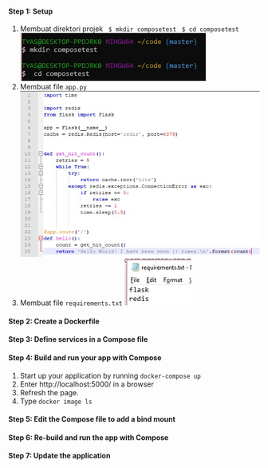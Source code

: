 #### Step 1: Setup
1. Membuat direktori projek
	``` $ mkdir composetest```
	``` $ cd composetest```
	![](https://github.com/Tyassasmita/tekn-cloud-computing/blob/master/minggu-08/l1.jpg)
2. Membuat file ```app.py```
![](https://github.com/Tyassasmita/tekn-cloud-computing/blob/master/minggu-08/l2.jpg)
3. Membuat file ```requirements.txt```
![](https://github.com/Tyassasmita/tekn-cloud-computing/blob/master/minggu-08/l3.jpg)
#### Step 2: Create a Dockerfile
#### Step 3: Define services in a Compose file
#### Step 4: Build and run your app with Compose
1. Start up your application by running ```docker-compose up```
2. Enter http://localhost:5000/ in a browser
3. Refresh the page.
4. Type ```docker image ls```
#### Step 5: Edit the Compose file to add a bind mount
#### Step 6: Re-build and run the app with Compose
#### Step 7: Update the application